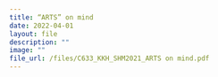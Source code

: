 ```yaml
---
title: “ARTS” on mind
date: 2022-04-01
layout: file
description: ""
image: ""
file_url: /files/C633_​KKH_SHM2021_​ARTS on mind.pdf
---
```

